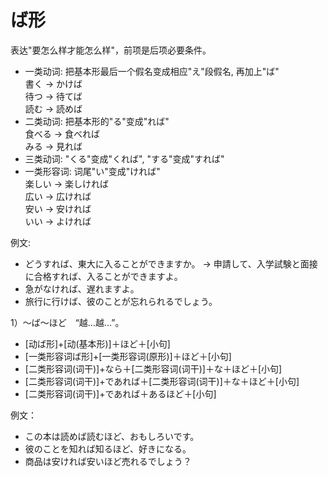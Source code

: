 ば形
===
表达"要怎么样才能怎么样"，前项是后项必要条件。
+ 一类动词: 把基本形最后一个假名变成相应"え"段假名, 再加上"ば"  
書く -> かけば  
待つ -> 待てば  
読む -> 読めば
+ 二类动词: 把基本形的"る"变成"れば"  
食べる -> 食べれば  
みる -> 見れば
+ 三类动词: "くる"变成"くれば", "する"变成"すれば"
+ 一类形容词: 词尾"い"变成"ければ"  
楽しい -> 楽しければ  
広い -> 広ければ  
安い -> 安ければ  
いい -> よければ  

例文:
+ どうすれば、東大に入ることができますか。 -> 申請して、入学試験と面接に合格すれば、入ることができますよ。
+ 急がなければ、遅れますよ。
+ 旅行に行けば、彼のことが忘れられるでしょう。


1）～ば～ほど　“越…越…”。
+ [动ば形]+[动(基本形)]＋ほど＋[小句]
+ [一类形容词ば形]+[一类形容词(原形)]＋ほど＋[小句]
+ [二类形容词(词干)]+なら＋[二类形容词(词干)]＋な＋ほど＋[小句]
+ [二类形容词(词干)]+であれば＋[二类形容词(词干)]＋な＋ほど＋[小句]
+ [二类形容词(词干)]+であれば＋あるほど＋[小句]

例文：
+ この本は読めば読むほど、おもしろいです。
+ 彼のことを知れば知るほど、好きになる。
+ 商品は安ければ安いほど売れるでしょう？